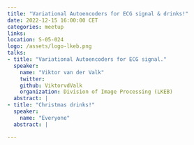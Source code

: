 ```yaml
---
title: "Variational Autoencoders for ECG signal & drinks!"
date: 2022-12-15 16:00:00 CET
categories: meetup 
links:
location: S-05-024
logo: /assets/logo-lkeb.png
talks:
- title: "Variational Autoencoders for ECG signal."
  speaker:
    name: "Viktor van der Valk"
    twitter: 
    github: ViktorvdValk
    organization: Division of Image Processing (LKEB)
  abstract: |
- title: "Christmas drinks!"
  speaker:
    name: "Everyone"
  abstract: |

---
```

